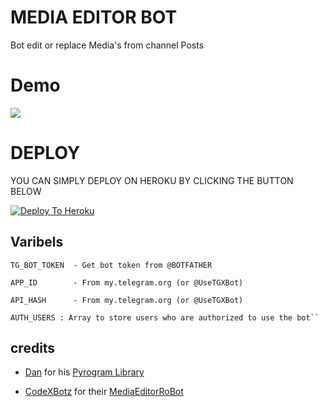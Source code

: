 # MEDIA EDITOR BOT 

Bot edit or replace Media's from channel Posts
# Demo 

<a href="https://t.me/MT_MediaEditor_Bot"><img src="https://img.shields.io/badge/Demo-Telegram%20Bot-blue.svg?logo=telegram"></a>

# DEPLOY
YOU CAN SIMPLY DEPLOY ON HEROKU BY CLICKING THE BUTTON BELOW

[![Deploy To Heroku](https://www.herokucdn.com/deploy/button.svg)](https://heroku.com/deploy?template=https://github.com/MRK-YT/MT-MEDIA-EDITOR-BOT)


## Varibels
````
TG_BOT_TOKEN  - Get bot token from @BOTFATHER

APP_ID        - From my.telegram.org (or @UseTGXBot)

API_HASH      - From my.telegram.org (or @UseTGXBot)

AUTH_USERS : Array to store users who are authorized to use the bot``
````
## credits 

* [Dan](https://telegram.dog/haskell) for his [Pyrogram Library](https://github.com/pyrogram/pyrogram)

* [CodeXBotz](https://telegram.dog/CodeXBotz) for their [MediaEditorRoBot](https://t.me/MediaEditorRoBot)
